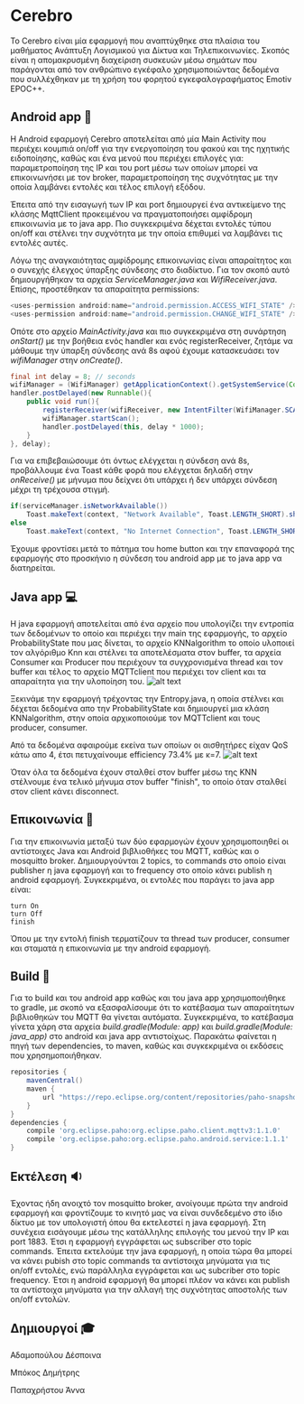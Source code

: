 ﻿# Cerebro
Το Cerebro είναι μία εφαρμογή που αναπτύχθηκε στα πλαίσια του μαθήματος Ανάπτυξη Λογισμικού για Δίκτυα και Τηλεπικοινωνίες. Σκοπός είναι η απομακρυσμένη διαχείριση συσκευών μέσω σημάτων που παράγονται από τον ανθρώπινο εγκέφαλο χρησιμοποιώντας δεδομένα που συλλέχθηκαν με τη χρήση του φορητού εγκεφαλογραφήματος Emotiv EPOC++.

## Android app :iphone:
Η Android εφαρμογή Cerebro αποτελείται από μία Main Activity που περιέχει κουμπιά on/off για την ενεργοποίηση του φακού και της ηχητικής ειδοποίησης, καθώς και ένα μενού που περιέχει επιλογές για: παραμετροποίηση της IP και του port μέσω των οποίων μπορεί να επικοινωνήσει με τον broker, παραμετροποίηση της συχνότητας με την οποία λαμβάνει εντολές και τέλος επιλογή εξόδου.

Έπειτα από την εισαγωγή των IP και port δημιουργεί ένα αντικείμενο της κλάσης MqttClient προκειμένου να πραγματοποιήσει αμφίδρομη επικοινωνία με το java app. Πιο συγκεκριμένα δέχεται εντολές τύπου on/off και στέλνει την συχνότητα με την οποία επιθυμεί να λαμβάνει τις εντολές αυτές.

Λόγω της αναγκαιότητας αμφίδρομης επικοινωνίας είναι απαραίτητος και ο συνεχής έλεγχος ύπαρξης σύνδεσης στο διαδίκτυο. Για τον σκοπό αυτό δημιουργήθηκαν τα αρχεία *ServiceManager.java* και *WifiReceiver.java*. Επίσης, προστέθηκαν τα απαραίτητα permissions:
```java
<uses-permission android:name="android.permission.ACCESS_WIFI_STATE" />
<uses-permission android:name="android.permission.CHANGE_WIFI_STATE" />
```
Οπότε στο αρχείο *MainActivity.java* και πιο συγκεκριμένα στη συνάρτηση *onStart()* με την βοήθεια ενός handler και ενός registerReceiver, ζητάμε να μάθουμε την ύπαρξη σύνδεσης ανά 8s αφού έχουμε κατασκευάσει τον *wifiManager* στην *onCreate()*.
```java
final int delay = 8; // seconds
wifiManager = (WifiManager) getApplicationContext().getSystemService(Context.WIFI_SERVICE);
handler.postDelayed(new Runnable(){
    public void run(){
        registerReceiver(wifiReceiver, new IntentFilter(WifiManager.SCAN_RESULTS_AVAILABLE_ACTION));
        wifiManager.startScan();
        handler.postDelayed(this, delay * 1000);
    }
}, delay);
```

Για να επιβεβαιώσουμε ότι όντως ελέγχεται η σύνδεση ανά 8s, προβάλλουμε ένα Toast κάθε φορά που ελέγχεται δηλαδή στην *onReceive()* με μήνυμα που δείχνει ότι υπάρχει ή δεν υπάρχει σύνδεση μέχρι τη τρέχουσα στιγμή.
```java
if(serviceManager.isNetworkAvailable())
    Toast.makeText(context, "Network Available", Toast.LENGTH_SHORT).show();
else
    Toast.makeText(context, "No Internet Connection", Toast.LENGTH_SHORT).show();
```

Έχουμε φροντίσει μετά το πάτημα του home button και την επαναφορά της εφαρμογής στο προσκήνιο η σύνδεση του android app με το java app να διατηρείται.

## Java app :computer:
Η java εφαρμογή αποτελείται από ένα αρχείο που υπολογίζει την εντροπία των δεδομένων το οποίο και περιέχει την main της εφαρμογής, το αρχείο ProbabilityState που μας δίνεται, το αρχείο ΚΝΝalgorithm το οποίο υλοποιεί τον αλγόριθμο Knn και στέλνει τα αποτελέσματα στον buffer, τα αρχεία Consumer και Producer που περιέχουν τα συγχρονισμένα thread και τον buffer και τέλος το αρχείο MQTTclient που περιέχει τον client και τα απαραίτητα για την υλοποίηση του.
![alt text](https://anapgit.scanlab.gr/anniepap/cerebro/blob/master/sort_verification.JPG)

Ξεκινάμε την εφαρμογή τρέχοντας την Entropy.java, η οποία στέλνει και δέχεται δεδομένα απο την ProbabilityState και δημιουργεί μια κλάση KNNalgorithm, στην οποία αρχικοποιούμε τον MQTTclient και τους producer, consumer.

Από τα δεδομένα αφαιρούμε εκείνα των οποίων οι αισθητήρες είχαν QoS κάτω απο 4, έτσι πετυχαίνουμε efficiency 73.4% με κ=7.
![alt text](https://anapgit.scanlab.gr/anniepap/cerebro/blob/master/efficiency.JPG)

Όταν όλα τα δεδομένα έχουν σταλθεί στον buffer μέσω της ΚΝΝ στέλνουμε ένα τελικό μήνυμα στον buffer "finish", το οποίο όταν σταλθεί στον client κάνει disconnect.


## Επικοινωνία :speech_balloon:
Για την επικοινωνία μεταξύ των δύο εφαρμογών έχουν χρησιμοποιηθεί οι αντίστοιχες Java και Android βιβλιοθήκες του MQTT, καθώς και ο mosquitto broker. Δημιουργούνται 2 topics, το commands στο οποίο είναι publisher η java εφαρμογή και το frequency στο οποίο κάνει publish η android εφαρμογή. Συγκεκριμένα, οι εντολές που παράγει το java app είναι:
```
turn On
turn Off
finish
```
Όπου με την εντολή finish τερματίζουν τα thread των producer, consumer και σταματά η επικοινωνία με την android εφαρμογή.

## Build :hammer:
Για το build και του android app καθώς και του java app χρησιμοποιήθηκε το gradle, με σκοπό να εξασφαλίσουμε ότι το κατέβασμα των απαραίτητων βιβλιοθηκών του ΜQTT θα γίνεται αυτόματα. Συγκεκριμένα, το κατέβασμα γίνετα χάρη στα αρχεία *build.gradle(Module: app)* και *build.gradle(Module: java_app)* στο android και java app αντιστοίχως. Παρακάτω φαίνεται η πηγή των dependencies, το maven, καθώς και συγκεκριμένα οι εκδόσεις που χρησημοποιήθηκαν.
```groovy
repositories {
    mavenCentral()
    maven {
        url "https://repo.eclipse.org/content/repositories/paho-snapshots/"
    }
}
dependencies {
    compile 'org.eclipse.paho:org.eclipse.paho.client.mqttv3:1.1.0'
    compile 'org.eclipse.paho:org.eclipse.paho.android.service:1.1.1'
}
```

## Εκτέλεση :sound:
Έχοντας ήδη ανοιχτό τον mosquitto broker, ανοίγουμε πρώτα την android εφαρμογή και φροντίζουμε το κινητό μας να είναι συνδεδεμένο στο ίδιο δίκτυο με τον υπολογιστή όπου θα εκτελεστεί η java εφαρμογή. Στη συνέχεια εισάγουμε μέσω της κατάλληλης επιλογής του μενού την IP και port 1883. Έτσι η εφαρμογή εγγράφεται ως subscriber στο topic commands.
Έπειτα εκτελούμε την java εφαρμογή, η οποία τώρα θα μπορεί να κάνει pubish στο topic commands τα αντίστοιχα μηνύματα για τις on/off εντολές, ενώ παράλληλα εγγράφεται και ως subcriber στο topic frequency. Έτσι η android εφαρμογή θα μπορεί πλέον να κάνει και publish τα αντίστοιχα μηνύματα για την αλλαγή της συχνότητας αποστολής των on/off εντολών.

## Δημιουργοί :mortar_board:
Αδαμοπούλου Δέσποινα 

Μπόκος Δημήτρης 

Παπαχρήστου Άννα


